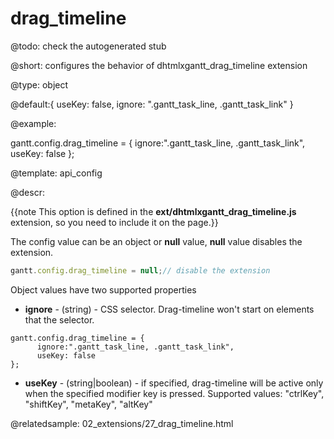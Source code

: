 drag_timeline
=============

@todo:
	check the autogenerated stub


@short: 
configures the behavior of dhtmlxgantt_drag_timeline extension
	

@type: object

@default:{ useKey: false, ignore: ".gantt_task_line, .gantt_task_link" }

@example:

gantt.config.drag_timeline = {
      ignore:".gantt_task_line, .gantt_task_link",
      useKey: false
};


@template:	api_config

@descr:

{{note This option is defined in the **ext/dhtmlxgantt_drag_timeline.js** extension, so you need to include it on the page.}}

The config value can be an object or **null** value, **null** value disables the extension.
~~~js
gantt.config.drag_timeline = null;// disable the extension
~~~

Object values have two supported properties

- **ignore** - (string) - CSS selector. Drag-timeline won't start on elements that the selector. 

~~~
gantt.config.drag_timeline = {
      ignore:".gantt_task_line, .gantt_task_link",
      useKey: false
};
~~~

- **useKey** - (string|boolean) - if specified, drag-timeline will be active only when the specified modifier key is pressed. Supported values: "ctrlKey", "shiftKey", "metaKey", "altKey"


@relatedsample:
	02_extensions/27_drag_timeline.html